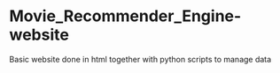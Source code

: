# Movie_Recommender_Engine-website
Basic website done in html together with python scripts to manage data
